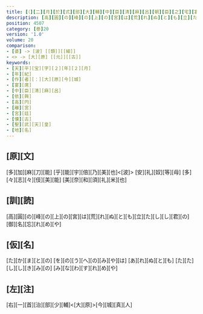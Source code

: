 ```yaml
---
title: [（][二][月][於][式][部][大][輔][中][臣][清][麻][呂][朝][臣][之][宅][宴][歌][十]<[五]>[首][）][（][依][興][各][思][高][圓][離][宮][處][作][歌][五][首][）]
description: [高][圓][の][峰][の][上][の][宮][は][荒][れ][ぬ][と][も][立][た][し][し][君][の][御][名][忘][れ][め][や]
position: 4507
category: [巻]20
version: '1.0'
volume: 20
comparison:
- [婆] -> [波] [[類]][[細]]
- <> -> [大][原] [[元]][[古]]
keywords:
- [天][平][宝][字][２][年][２][月]
- [年][紀]
- [作][者][：][大][原][今][城]
- [宴][席]
- [中][臣][清][麻][呂]
- [依][興]
- [高][円]
- [離][宮]
- [宮][廷]
- [懐][古]
- [聖][武][天][皇]
- [地][名]
---
```


## [原][文]

[多][加][麻][刀][能] [乎][能][宇][倍][乃][美][也]<[波]> [安][礼][奴][等][母] [多][々][志][々][伎][美][能] [美][奈][和][須][礼][米][也]

## [訓][読]

[高][圓][の][峰][の][上][の][宮][は][荒][れ][ぬ][と][も][立][た][し][し][君][の][御][名][忘][れ][め][や]

## [仮][名]

[た][か][ま][と][の] [を][の][う][へ][の][み][や][は] [あ][れ][ぬ][と][も] [た][た][し][し][き][み][の] [み][な][わ][す][れ][め][や]

## [左][注]

[右][一][首][治][部][少][輔]<[大][原]>[今][城][真][人]
